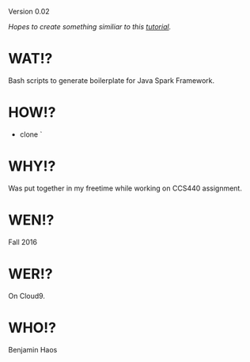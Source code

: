 Version 0.02

*Hopes to create something similiar to this [tutorial](https://github.com/prashantban/Java-Spark-FTL).*

# WAT!?

Bash scripts to generate boilerplate for Java Spark Framework.

# HOW!?

* clone `

# WHY!?

Was put together in my freetime while working on CCS440 assignment.

# WEN!?

Fall 2016

# WER!?

On Cloud9.

# WHO!?

Benjamin Haos